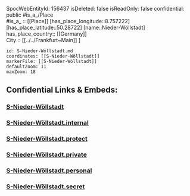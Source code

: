 ﻿---
location: [50.28722,8.757222] 
type: Station 
mapzoom: [8,18] 
mapmarker: train 
tags:
- geo/station/train
---
SpocWebEntityId: 156437
isDeleted: false
isReadOnly: false
confidential: public
#is_a_/Place  
#is_a_ :: [[Place]] 
[has_place_longitude::8.757222] 
[has_place_latitude::50.28722] 
[name::Nieder-Wöllstadt] 
has_place_country:: [[Germany]]  
City :: [[../../Frankfurt~Main]] ] 


```leaflet
id: S-Nieder-Wöllstadt.md
coordinates: [[S-Nieder-Wöllstadt]] 
markerFile: [[S-Nieder-Wöllstadt]] 
defaultZoom: 11 
maxZoom: 18
```


## Confidential Links & Embeds: 

### [S-Nieder-Wöllstadt](/_public/Earth/Continent/Europe/Europe~Central/Germany/Germany~West/Hessen/counties~Hessen/Frankfurt~Main/Stations-FFM~S/S-Nieder-Wöllstadt.md) 

### [S-Nieder-Wöllstadt.internal](/_internal/Earth/Continent/Europe/Europe~Central/Germany/Germany~West/Hessen/counties~Hessen/Frankfurt~Main/Stations-FFM~S/S-Nieder-Wöllstadt.internal.md) 

### [S-Nieder-Wöllstadt.protect](/_protect/Earth/Continent/Europe/Europe~Central/Germany/Germany~West/Hessen/counties~Hessen/Frankfurt~Main/Stations-FFM~S/S-Nieder-Wöllstadt.protect.md) 

### [S-Nieder-Wöllstadt.private](/_private/Earth/Continent/Europe/Europe~Central/Germany/Germany~West/Hessen/counties~Hessen/Frankfurt~Main/Stations-FFM~S/S-Nieder-Wöllstadt.private.md) 

### [S-Nieder-Wöllstadt.personal](/_personal/Earth/Continent/Europe/Europe~Central/Germany/Germany~West/Hessen/counties~Hessen/Frankfurt~Main/Stations-FFM~S/S-Nieder-Wöllstadt.personal.md) 

### [S-Nieder-Wöllstadt.secret](/_secret/Earth/Continent/Europe/Europe~Central/Germany/Germany~West/Hessen/counties~Hessen/Frankfurt~Main/Stations-FFM~S/S-Nieder-Wöllstadt.secret.md) 
